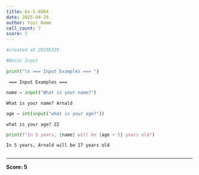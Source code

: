 ```yaml
---
title: Ex-5-8064
date: 2025-04-29
author: Your Name
cell_count: 7
score: 5
---
```


```python
#created at 20250325
```


```python
#Basic Input
```


```python
print("\n === Input Examples === ")
```

    
     === Input Examples === 



```python
name = input("What is your name?")
```

    What is your name? Arnald



```python
age = int(input("what is your age?"))
```

    what is your age? 22



```python
print(f"In 5 years, {name} will be {age + 5} years old")
```

    In 5 years, Arnald will be 27 years old



```python

```


---
**Score: 5**